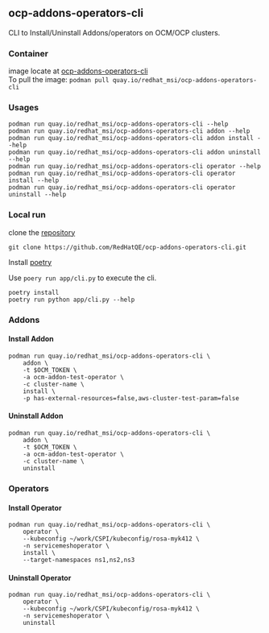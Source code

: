 ## ocp-addons-operators-cli
CLI to Install/Uninstall Addons/operators on OCM/OCP clusters.

### Container
image locate at [ocp-addons-operators-cli](https://quay.io/repository/redhat_msi/ocp-addons-operators-cli)  
To pull the image: `podman pull quay.io/redhat_msi/ocp-addons-operators-cli`

### Usages

```
podman run quay.io/redhat_msi/ocp-addons-operators-cli --help
podman run quay.io/redhat_msi/ocp-addons-operators-cli addon --help
podman run quay.io/redhat_msi/ocp-addons-operators-cli addon install --help
podman run quay.io/redhat_msi/ocp-addons-operators-cli addon uninstall --help
podman run quay.io/redhat_msi/ocp-addons-operators-cli operator --help
podman run quay.io/redhat_msi/ocp-addons-operators-cli operator install --help
podman run quay.io/redhat_msi/ocp-addons-operators-cli operator uninstall --help
```

### Local run

clone the [repository](https://github.com/RedHatQE/ocp-addons-operators-cli.git)

```
git clone https://github.com/RedHatQE/ocp-addons-operators-cli.git
```

Install [poetry](https://github.com/python-poetry/poetry)

Use `poery run app/cli.py` to execute the cli.

```
poetry install
poetry run python app/cli.py --help
```


### Addons
#### Install Addon

```
podman run quay.io/redhat_msi/ocp-addons-operators-cli \
    addon \
    -t $OCM_TOKEN \
    -a ocm-addon-test-operator \
    -c cluster-name \
    install \
    -p has-external-resources=false,aws-cluster-test-param=false
```

#### Uninstall Addon

```
podman run quay.io/redhat_msi/ocp-addons-operators-cli \
    addon \
    -t $OCM_TOKEN \
    -a ocm-addon-test-operator \
    -c cluster-name \
    uninstall
```

### Operators
#### Install Operator

```
podman run quay.io/redhat_msi/ocp-addons-operators-cli \
    operator \
    --kubeconfig ~/work/CSPI/kubeconfig/rosa-myk412 \
    -n servicemeshoperator \
    install \
    --target-namespaces ns1,ns2,ns3
```

#### Uninstall Operator

```
podman run quay.io/redhat_msi/ocp-addons-operators-cli \
    operator \
    --kubeconfig ~/work/CSPI/kubeconfig/rosa-myk412 \
    -n servicemeshoperator \
    uninstall
```
